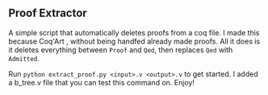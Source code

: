## Proof Extractor
A simple script that automatically deletes proofs from a coq file. I made this because Coq'Art , without being handfed already made proofs. All it does is it deletes everything between `Proof` and `Qed`, then 
replaces `Qed` with  `Admitted`. 

Run `python extract_proof.py <input>.v <output>.v` to get started. I added a b_tree.v file that you can test this command on. Enjoy!
